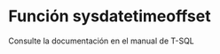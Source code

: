 ﻿---
Autogenerated: true
---

# Función  sysdatetimeoffset

Consulte la documentación en el manual de T-SQL
